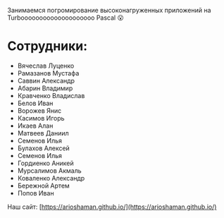 Занимаемся погромирование высоконагруженных приложений на Turboooooooooooooooooooo Pascal 
:open_mouth:

# Сотрудники:

* Вячеслав Луценко
* Рамазанов Мустафа
* Саввин Александр
* Абарин Владимир
* Кравченко Владислав
* Белов Иван 
* Ворожев Янис
* Касимов Игорь
* Икаев Алан
* Матвеев Даниил
* Семенов Илья
* Булахов Алексей
* Семенов Илья
* Гордиенко Аникей
* Мурсалимов Акмаль
* Коваленко Александр
* Бережной Артем
* Попов Иван

Наш сайт: [https://arioshaman.github.io/](https://arioshaman.github.io/)

